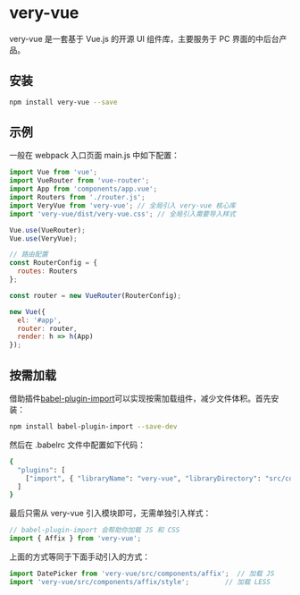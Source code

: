 # very-vue

very-vue 是一套基于 Vue.js 的开源 UI 组件库，主要服务于 PC 界面的中后台产品。

## 安装

```bash
npm install very-vue --save
```

## 示例

一般在 webpack 入口页面 main.js 中如下配置：

```js
import Vue from 'vue';
import VueRouter from 'vue-router';
import App from 'components/app.vue';
import Routers from './router.js';
import VeryVue from 'very-vue'; // 全局引入 very-vue 核心库
import 'very-vue/dist/very-vue.css'; // 全局引入需要导入样式

Vue.use(VueRouter);
Vue.use(VeryVue);

// 路由配置
const RouterConfig = {
  routes: Routers
};

const router = new VueRouter(RouterConfig);

new Vue({
  el: '#app',
  router: router,
  render: h => h(App)
});
```

## 按需加载

借助插件[babel-plugin-import](https://github.com/ant-design/babel-plugin-import)可以实现按需加载组件，减少文件体积。首先安装：

```bash
npm install babel-plugin-import --save-dev
```

然后在 .babelrc 文件中配置如下代码：

```bash
{
  "plugins": [
    ["import", { "libraryName": "very-vue", "libraryDirectory": "src/components", "style": true }]
  ]
}
```

最后只需从 very-vue 引入模块即可，无需单独引入样式：

```js
// babel-plugin-import 会帮助你加载 JS 和 CSS
import { Affix } from 'very-vue';
```

上面的方式等同于下面手动引入的方式：

```js
import DatePicker from 'very-vue/src/components/affix';  // 加载 JS
import 'very-vue/src/components/affix/style';         // 加载 LESS
```
